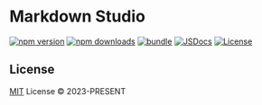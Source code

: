 # Markdown Studio

[![npm version][npm-version-src]][npm-version-href]
[![npm downloads][npm-downloads-src]][npm-downloads-href]
[![bundle][bundle-src]][bundle-href]
[![JSDocs][jsdocs-src]][jsdocs-href]
[![License][license-src]][license-href]

## License

[MIT](./LICENSE) License © 2023-PRESENT

<!-- Badges -->

[npm-version-src]: https://img.shields.io/npm/v/markdown-studio?style=flat&colorA=080f12&colorB=1fa669
[npm-version-href]: https://npmjs.com/package/markdown-studio
[npm-downloads-src]: https://img.shields.io/npm/dm/markdown-studio?style=flat&colorA=080f12&colorB=1fa669
[npm-downloads-href]: https://npmjs.com/package/markdown-studio
[bundle-src]: https://img.shields.io/bundlephobia/minzip/markdown-studio?style=flat&colorA=080f12&colorB=1fa669&label=minzip
[bundle-href]: https://bundlephobia.com/result?p=markdown-studio
[license-src]: https://img.shields.io/github/license/onmax/markdown-studio.svg?style=flat&colorA=080f12&colorB=1fa669
[license-href]: https://github.com/onmax/markdown-studio/blob/main/LICENSE
[jsdocs-src]: https://img.shields.io/badge/jsdocs-reference-080f12?style=flat&colorA=080f12&colorB=1fa669
[jsdocs-href]: https://www.jsdocs.io/package/markdown-studio
